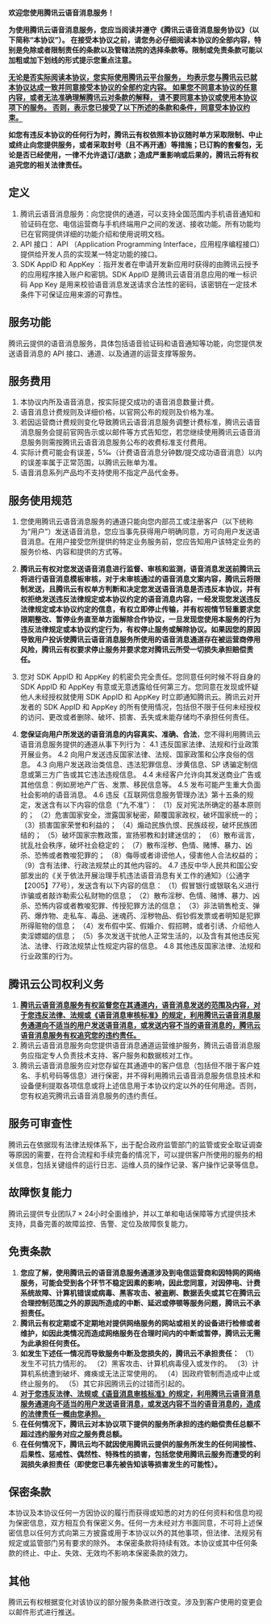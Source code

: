 **欢迎您使用腾讯云语音消息服务！**

**为使用腾讯云语音消息服务，您应当阅读并遵守《腾讯云语音消息服务协议》（以下简称“本协议”）。 在接受本协议之前，请您务必仔细阅读本协议的全部内容，特别是免除或者限制责任的条款以及管辖法院的选择条款等。限制或免责条款可能以加粗或加下划线的形式提示您重点注意。**

**<span style="border-bottom:1px solid black;">无论是否实际阅读本协议，您实际使用腾讯云平台服务， 均表示您与腾讯云已就本协议达成一致并同意接受本协议的全部约定内容。 如果您不同意本协议的任意内容，或者无法准确理解腾讯云对条款的解释， 请不要同意本协议或使用本协议项下的服务。 否则，表示您已接受了以下所述的条款和条件，同意受本协议约束。</span>**

**如您有违反本协议的任何行为时，腾讯云有权依照本协议随时单方采取限制、中止或终止向您提供服务，或者采取封号（且不再开通）等措施；已订购的套餐包，无论是否已经使用，一律不允许退订/退款；造成严重影响或后果的，腾讯云将有权追究您的相关法律责任。**

## 定义
1. 腾讯云语音消息服务：向您提供的通道，可以支持全国范围内手机语音通知和验证码在您、电信运营商与手机终端用户之间的发送、接收功能。所有功能均已在官网提供详细的功能介绍和使用说明文档。
2. API 接口： API （Application Programming Interface，应用程序编程接口）提供给开发人员的实现某一特定功能的接口。
3. SDK AppID 和 AppKey ：指开发者在申请开发新应用时获得的由腾讯云授予的应用程序接入账户和密钥。SDK AppID 是腾讯云语音消息应用的唯一标识码 App Key 是用来校验语音消息发送请求合法性的密码，该密钥在一定技术条件下可保证应用来源的可靠性。

## 服务功能
腾讯云提供的语音消息服务，具体包括语音验证码和语音通知等功能，向您提供发送语音消息的 API 接口、通道、以及通道的运营支撑等服务。

## 服务费用
1. 本协议内所及语音消息，按实际提交成功的语音消息数量计费。
2. 语音消息计费规则及详细价格，以官网公布的规则及价格为准。
3. 若因运营商计费规则变化导致腾讯云语音消息服务调整计费标准，腾讯云语音消息服务会提前官网告示或以邮件等方式告知您，若您继续使用腾讯云语音消息服务则需按腾讯云语音消息服务公布的收费标准支付费用。
4. 实际计费可能会有误差，5‰（计费语音消息分钟数/提交成功语音消息）以内的误差率属于正常范围，以腾讯云账单为准。
5. 语音消息系列产品均不支持使用不指定产品代金券。

## 服务使用规范
1. 您使用腾讯云语音消息服务的通道只能向您内部员工或注册客户（以下统称为“用户”）发送语音消息，您应当事先获得用户明确同意，方可向用户发送语音消息。在用户接受您所提供的特定业务服务前，您应告知用户该特定业务的服务价格、内容和提供的方式等。

2. **腾讯云有权对您发送语音消息进行监督、审核和监测，语音消息发送前腾讯云将进行语音消息模板审核，对于未审核通过的语音消息文案内容，腾讯云将限制发送，且腾讯云有权单方判断和决定您发送语音消息是否违反本协议，并有权拒绝发送违反法律规定或本协议约定的语音消息内容，一经发现您发送违反法律规定或本协议约定的信息，有权立即停止传输，并有权视情节轻重要求您限期整改、暂停业务直至单方面解除合作协议，一旦发现您使用本服务的行为违反法律规定或本协议约定行为，有权停止服务或解除协议。如果因您的原因导致用户投诉使腾讯云语音消息服务所使用的语音消息通道存在被运营商停用风险，腾讯云有权要求停止服务并要求您对腾讯云所受一切损失承担赔偿责任。**
3. 您对 SDK AppID 和 AppKey 的机密负完全责任。您同意任何时候不将自身的 SDK AppID 和 AppKey 有意或无意透露给任何第三方。您同意在发现或怀疑他人未经授权就使用 SDK AppID 和 AppKey 时立即通知腾讯云。腾讯云对开发者的 SDK AppID 和 AppKey 的所有使用情况，包括但不限于任何未经授权的访问、更改或者删除、破坏、损害、丢失或未能存储均不承担任何责任。
4. **您保证向用户所发送的语音消息的内容真实、准确、合法**，您不得利用腾讯云语音消息服务提供的通道从事下列行为：
4.1 违反国家法律、法规和行业政策开展业务。
4.2 向用户发送违反国家法律、法规、国家政策和公序良俗的信息。
4.3 向用户发送政治类信息、违法犯罪信息、涉黄信息、SP 诱骗定制信息或第三方广告或其它违法违规信息。
4.4 未经客户允许向其发送商业广告或其他信息：例如房地产广告、发票、移民信息等。
4.5 发布可能产生重大负面社会影响的语音消息。
4.6 违反《互联网信息服务管理办法》第十五条的规定，发送含有以下内容的信息（“九不准”）：
（1）反对宪法所确定的基本原则的；
（2）危害国家安全，泄露国家秘密，颠覆国家政权，破坏国家统一的；
（3）损害国家荣誉和利益的；
（4）煽动民族仇恨、民族歧视，破坏民族团结的；
（5）破坏国家宗教政策，宣扬邪教和封建迷信的；
（6）散布谣言，扰乱社会秩序，破坏社会稳定的；
（7）散布淫秽、色情、赌博、暴力、凶杀、恐怖或者教唆犯罪的；
（8）侮辱或者诽谤他人，侵害他人合法权益的；
（9）含有法律、行政法规禁止的其他内容的。
4.7 违反中华人民共和国公安部发出的《关于依法开展治理手机违法语音消息有关工作的通知》（公通字【2005】77号），发送含有以下内容的信息：
（1）假冒银行或银联名义进行诈骗或者敲诈勒索公私财物的信息；
（2）散布淫秽、色情、赌博、暴力、凶杀、恐怖内容或者教唆犯罪、传授犯罪方法的信息；
（3）非法销售枪支、弹药、爆炸物、走私车、毒品、迷魂药、淫秽物品、假钞假发票或者明知是犯罪所得赃物的信息；
（4）发布假中奖、假婚介、假招聘，或者引诱、介绍他人卖淫嫖娼的信息；
（5）多次发送干扰他人正常生活的，以及含有其他违反宪法、法律、行政法规禁止性规定内容的信息。
4.8 其他违反国家法律、法规和行业政策的行为。

## 腾讯云公司权利义务
1. **<span style="border-bottom:1px solid black;">腾讯云语音消息服务有权监督您在其通道内，语音消息发送的范围及内容，对于您违反法律、法规或《语音消息审核标准》的规定，利用腾讯云语音消息服务通道向不适当的用户发送语音消息，或发送内容不当的语音消息的，腾讯云语音消息服务有权追究您的违约责任。</span>**
2. 腾讯云语音消息服务向您提供语音消息通道运营维护服务，腾讯云语音消息服务应指定专人负责技术支持、客户服务和数据核对工作。
3. 腾讯云语音消息服务应对您存留在其通道中的客户信息（包括但不限于客户姓名、手机号码等信息）进行保密，并不得利用腾讯云语音消息服务信息技术和设备便利提取各项信息或将上述信息用于本协议约定以外的任何用途。否则，您有权追究腾讯云语音消息服务的违约责任。

## 服务可审查性
腾讯云在依据现有法律法规体系下，出于配合政府监管部门的监管或安全取证调查等原因的需要，在符合流程和手续完备的情况下，可以提供客户所使用的服务的相关信息，包括关键组件的运行日志、运维人员的操作记录、客户操作记录等信息。

## 故障恢复能力
腾讯云提供专业团队7 × 24小时全面维护，并以工单和电话保障等方式提供技术支持，具备完善的故障监控、告警、定位及故障恢复能力。

## 免责条款
1. **您应了解，使用腾讯云的语音消息服务通道涉及到电信运营商和因特网的网络服务，可能会受到各个环节不稳定因素的影响，因此您同意，对因停电、计费系统故障、计算机错误或病毒、黑客攻击、被盗刷、数据丢失或其它在腾讯云合理控制范围之外的原因所造成的中断、延迟或停顿等服务问题，腾讯云不承担责任。**
2. **腾讯云有权定期或不定期地对提供网络服务的网站或相关的设备进行检修或者维护，如因此类情况而造成网络服务在合理时间内的中断或暂停，腾讯云无需为此承担任何责任。**
3. **如发生下述任一情况而导致服务中断及您损失的，腾讯云不承担责任：**
（1）发生不可抗力情形的。
（2）黑客攻击、计算机病毒侵入或发作的。
（3）计算机系统遭到破坏、瘫痪或无法正常使用的。
（4）因政府管制而造成中止或终止服务的。
（5）其它非因腾讯云的过错而引起的。
4. **<span style="border-bottom:1px solid black;">对于您违反法律、法规或[《语音消息审核标准》](https://cloud.tencent.com/document/product/1128/37514)的规定，利用腾讯云语音消息服务通道向不适当的用户发送语音消息，或发送内容不当的语音消息的，造成的法律责任一概由您承担。</span>**
5. **在任何情况下，腾讯云对本协议项下提供的服务所承担的违约赔偿责任总额不超过违约服务对应之服务费总额。**
6. **在任何情况下，腾讯云均不就因使用腾讯云提供的服务所发生的任何间接性、后果性、惩戒性、偶然性、特殊性的损害，包括您使用腾讯云服务而遭受的利润损失承担责任（即使您已事先被告知该等损害发生的可能性）。**

## 保密条款
本协议及本协议任何一方因协议的履行而获得或知悉的对方的任何资料和信息均视为保密信息，双方相互负有保密义务。任何一方未经对方书面同意，不可将上述保密信息以任何方式向第三方披露或用于本协议以外的其他事项，但法律、法规另有规定或监管部门另有要求的除外。
本保密条款将持续有效。本协议或其中任何条款的终止、中止、失效、无效均不影响本保密条款的效力。

## 其他
腾讯云有权根据变化对该协议的部分服务条款进行改变。涉及到客户使用的变更会以邮件形式进行推送。

